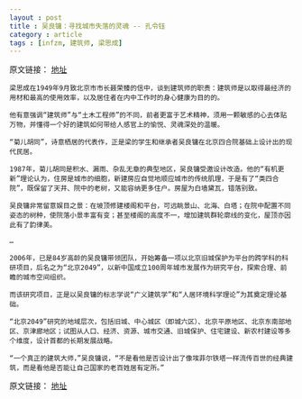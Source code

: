 ```yaml
---
layout : post
title : 吴良镛：寻找城市失落的灵魂 -- 孔令钰
category : article
tags : [infzm, 建筑师, 梁思成]
---
```


原文链接： [地址](http://www.infzm.com/content/82005)

	梁思成在1949年9月致北京市市长聂荣臻的信中，谈到建筑师的职责：建筑师是以取得最经济的用材和最高的使用效率，以及居住者在内中工作时的身心健康为目的的。

	他有意强调“建筑师”与“土木工程师”的不同，前者更富于艺术精神，须用一颗敏感的心去体贴万物，并懂得一个好的建筑如何带给人感官上的愉悦、灵魂深处的温暖。

	“菊儿胡同”，诗意栖居的代表作，正是梁的学生和继承者吴良镛在北京四合院基础上设计出的现代民居。

	1987年，菊儿胡同是积水、漏雨、杂乱无章的典型地区，吴良镛受邀设计改造。他的“有机更新”理论认为，住房是城市的细胞，新建房应自觉地顺应城市的传统肌理，于是有了“类四合院”，既保留了天井、院中的老树，又能容纳更多住户。房屋为白墙黛瓦，错落别致。

	吴良镛非常留意娱目之景：在坡顶修建楼阁和平台，可远眺景山、北海、白塔；在院中配置不同姿态的树种，使院落小景丰富有变；甚至楼阁的高度不一，增加建筑群轮廓线的变化，屋顶亦因此有了韵律美。
	
	… 
	
	2006年，已是84岁高龄的吴良镛带领团队，开始筹备一项以北京旧城保护为平台的跨学科的科研项目，后名之为“北京2049”，以新中国成立100周年城市发展作为研究平台，探索合理、前瞻的城市空间组织。

	而该研究项目，正是以吴良镛的标志学说“广义建筑学”和“人居环境科学理论”为其奠定理论基础。

	“北京2049”研究的地域层次，包括旧城、中心城区（即城六区）、北京平原地区、北京东南部地区、京津廊地区；试图从人口、经济、资源、城市交通、旧城保护、住宅建设、新农村建设等多个维度，设计首都的长期发展战略。

	“一个真正的建筑大师，”吴良镛说，“不是看他是否设计出了像埃菲尔铁塔一样流传百世的经典建筑，而是看他是否能让自己国家的老百姓居有定所。”

原文链接： [地址](http://www.infzm.com/content/82005)